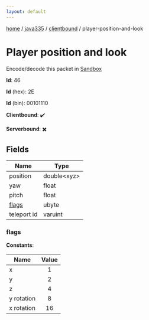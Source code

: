 ```yaml
---
layout: default
---
```


[home](/)  /  [java335](/protocol/java335)  /  [clientbound](/protocol/java335/clientbound)  /  player-position-and-look

# Player position and look

Encode/decode this packet in [Sandbox](../../../sandbox/java335#clientbound.player_position_and_look)

**Id**: 46

**Id** (hex): 2E

**Id** (bin): 00101110

**Clientbound**: ✔️

**Serverbound**: ✖️

## Fields

Name | Type
---|---
position | double&lt;xyz&gt;
yaw | float
pitch | float
[flags](#flags) | ubyte
teleport id | varuint

### flags

**Constants**:

Name | Value
---|:---:
x | 1
y | 2
z | 4
y rotation | 8
x rotation | 16
